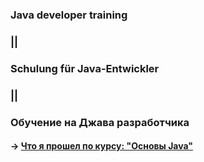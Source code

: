 ### Java developer training
### ||
### Schulung für Java-Entwickler
### ||
### Обучение на Джава разработчика
#### → [Что я прошел по курсу: "Основы Java"](https://github.com/Maxim-Wilhelm/JAVA-Homeworks/blob/master/README.md)
